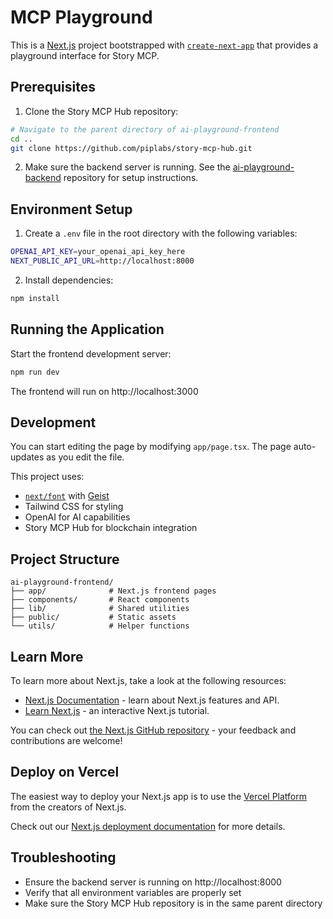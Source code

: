 # MCP Playground

This is a [Next.js](https://nextjs.org) project bootstrapped with [`create-next-app`](https://nextjs.org/docs/app/api-reference/cli/create-next-app) that provides a playground interface for Story MCP.

## Prerequisites

1. Clone the Story MCP Hub repository:
```bash
# Navigate to the parent directory of ai-playground-frontend
cd ..
git clone https://github.com/piplabs/story-mcp-hub.git
```

2. Make sure the backend server is running. See the [ai-playground-backend](../ai-playground-backend) repository for setup instructions.

## Environment Setup

1. Create a `.env` file in the root directory with the following variables:
```bash
OPENAI_API_KEY=your_openai_api_key_here
NEXT_PUBLIC_API_URL=http://localhost:8000
```

2. Install dependencies:
```bash
npm install
```

## Running the Application

Start the frontend development server:
```bash
npm run dev
```
The frontend will run on http://localhost:3000

## Development

You can start editing the page by modifying `app/page.tsx`. The page auto-updates as you edit the file.

This project uses:
- [`next/font`](https://nextjs.org/docs/app/building-your-application/optimizing/fonts) with [Geist](https://vercel.com/font)
- Tailwind CSS for styling
- OpenAI for AI capabilities
- Story MCP Hub for blockchain integration

## Project Structure
```
ai-playground-frontend/
├── app/              # Next.js frontend pages
├── components/       # React components
├── lib/              # Shared utilities
├── public/           # Static assets
└── utils/            # Helper functions
```

## Learn More

To learn more about Next.js, take a look at the following resources:

- [Next.js Documentation](https://nextjs.org/docs) - learn about Next.js features and API.
- [Learn Next.js](https://nextjs.org/learn) - an interactive Next.js tutorial.

You can check out [the Next.js GitHub repository](https://github.com/vercel/next.js) - your feedback and contributions are welcome!

## Deploy on Vercel

The easiest way to deploy your Next.js app is to use the [Vercel Platform](https://vercel.com/new?utm_medium=default-template&filter=next.js&utm_source=create-next-app&utm_campaign=create-next-app-readme) from the creators of Next.js.

Check out our [Next.js deployment documentation](https://nextjs.org/docs/app/building-your-application/deploying) for more details.

## Troubleshooting

- Ensure the backend server is running on http://localhost:8000
- Verify that all environment variables are properly set
- Make sure the Story MCP Hub repository is in the same parent directory
